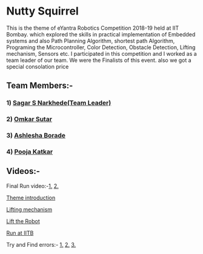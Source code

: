 # Nutty Squirrel
  This is the theme of eYantra Robotics Competition 2018-19 held at IIT Bombay. which explored the skills in practical implementation of Embedded systems and also Path Planning Algorithm, shortest path Algorithm, Programing the Microcontroller, Color Detection, Obstacle Detection, Lifting mechanism, Sensors etc. I participated in this competition and I worked as a team leader of our team. We were the Finalists of this event. also we got a special consolation price

## Team Members:-
### 1) [Sagar S Narkhede(Team Leader)](https://www.linkedin.com/in/sagar-narkhede-5bb944195/)
### 2) [Omkar Sutar](https://www.linkedin.com/in/omkarsutar8991/)
### 3) [Ashlesha Borade](https://www.linkedin.com/in/ashlesha-borade-719434162/)
### 4) [Pooja Katkar](https://www.linkedin.com/in/pooja-katkar-a85b6b137/)




## Videos:-

Final Run video:-[1.](https://youtu.be/0KMlnSG1Lgg)     [2.](https://photos.app.goo.gl/Hz1VziTUBQRBdUXy6)

[Theme introduction](https://youtu.be/yweBms_mhz8)

[Lifting mechanism](https://youtu.be/02q5au1B_ng )

[Lift the Robot](https://youtu.be/pGbxz4_Cquw)

[Run at IITB](https://youtu.be/-vIRc5aS0jE)

Try and Find errors:- [1.](https://photos.app.goo.gl/u7PASaQECwufipoq5)   [2.](https://photos.app.goo.gl/p18YanLvhNbqUiPB6)   [3.](https://photos.app.goo.gl/19rFwQRX9uVSkwfo6)


